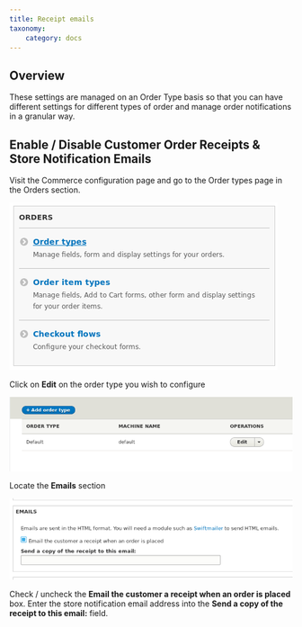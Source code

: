 ```yaml
---
title: Receipt emails
taxonomy:
    category: docs
---
```


## Overview

These settings are managed on an Order Type basis so that you can have different settings for different types of order and manage order notifications in a granular way.


## Enable / Disable Customer Order Receipts & Store Notification Emails

Visit the Commerce configuration page and go to the Order types page in the Orders section.

![Select Order types](commerce2-order-configuration.png)

Click on **Edit** on the order type you wish to configure

![Select Order Type](commerce2-order-type-selection.png)

Locate the **Emails** section

![Check / uncheck notification](commerce2-email-section.png)

Check / uncheck the **Email the customer a receipt when an order is placed** box.
Enter the store notification email address into the **Send a copy of the receipt to this email:** field.
